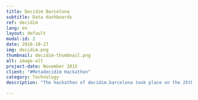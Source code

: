 ```yaml
---
title: Decidim Barcelona
subtitle: Data dashboards
ref: decidim
lang: en
layout: default
modal-id: 2
date: 2016-10-27
img: decidim.png
thumbnail: decidim-thumbnail.png
alt: image-alt
project-date: November 2015
client: "#Metadecidim Hackathon"
category: Technology
description: "The hackathon of decidim.barcelona took place on the 25th and 26th of November 2016 in the Convent dels Àngels i Auditori del MACBA. It put the interested parties together, in order to work collaboratively on decidim.barcelona, the digital participation platform of the Barcelona Municipality. We have categorized the rejection messages to the proposals in the pla d’acció municipal (PAM) and put the relevant data in a visually accessible dashboard, including our own categorizations. The dashboard is accessible in http://decidim.collectivat.cat"

---
```

